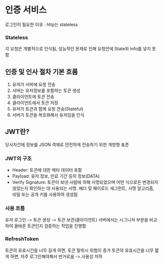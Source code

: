 # 인증 서비스

로그인이 필요한 이유 : http는 stateless

### Stateless

각 요청은 개별적으로 인식됨, 성능적인 문제로 인해 요청안에 State와 info를 넣지 못함

## 인증 및 인사 절차 기본 흐름

1. 유저가 서버에 요청 전송
2. 서버는 유저정보를 포함하는 토큰 생성
3. 클라이언트에 토큰 전송
4. 클라이언트에서 토큰 저장
5. 유저가 토큰과 함께 요청 전송(Stateful)
6. 서버가 토큰을 복호화해서 유저임을 인식

## JWT란?

당사자간에 정보를 JSON 객체로 안전하게 전송하기 위한 개방형 표준

### JWT의 구조

- Header: 토큰에 대한 메타 데이터 포함
- Payload: 유저 정보, 만료 기간 등의 정보(DATA)
- Verify Signature: 토큰이 보낸 사람에 의해 서명되었으며 어떤 식으로든 변경되지 않았는지 확인하는 데 사용되는 서명. 헤더 및 페이로드 세그먼트, 서명 알고리즘, 비밀 또는 공개 키를 사용하여 생성됨

### 사용 흐름

유저 로그인 -> 토큰 생성 -> 토큰 보관(클라이언트)
서버에서는 시그니처 부분을 비교하여 올바른 토큰인지 검증하는 작업을 진행함

### RefreshToken

토큰의 유효시간을 너무 길게 하면, 토큰 탈취시 위험이 증가
토큰의 유효시간을 너무 짧게 하면, 자주 로그인해야해서 번거로움 -> 사용성 저하
